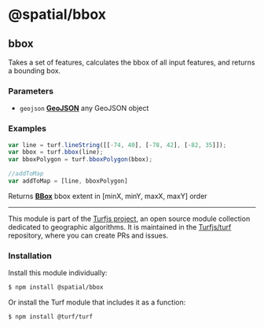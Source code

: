 # @spatial/bbox

<!-- Generated by documentation.js. Update this documentation by updating the source code. -->

## bbox

Takes a set of features, calculates the bbox of all input features, and returns a bounding box.

### Parameters

-   `geojson` **[GeoJSON][1]** any GeoJSON object

### Examples

```javascript
var line = turf.lineString([[-74, 40], [-78, 42], [-82, 35]]);
var bbox = turf.bbox(line);
var bboxPolygon = turf.bboxPolygon(bbox);

//addToMap
var addToMap = [line, bboxPolygon]
```

Returns **[BBox][2]** bbox extent in [minX, minY, maxX, maxY] order

[1]: https://tools.ietf.org/html/rfc7946#section-3

[2]: https://tools.ietf.org/html/rfc7946#section-5

<!-- This file is automatically generated. Please don't edit it directly:
if you find an error, edit the source file (likely index.js), and re-run
./scripts/generate-readmes in the turf project. -->

---

This module is part of the [Turfjs project](http://turfjs.org/), an open source
module collection dedicated to geographic algorithms. It is maintained in the
[Turfjs/turf](https://github.com/Turfjs/turf) repository, where you can create
PRs and issues.

### Installation

Install this module individually:

```sh
$ npm install @spatial/bbox
```

Or install the Turf module that includes it as a function:

```sh
$ npm install @turf/turf
```
